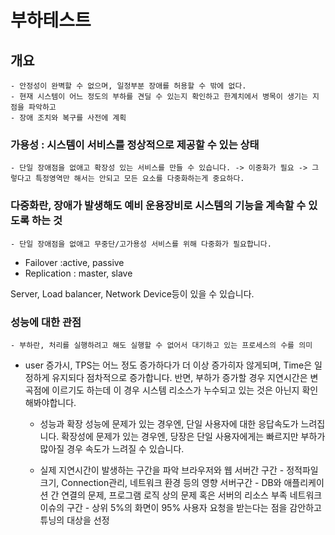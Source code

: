 # 부하테스트

## 개요
	- 안정성이 완벽할 수 없으며, 일정부분 장애를 허용할 수 밖에 없다. 
	- 현재 시스템이 어느 정도의 부하를 견딜 수 있는지 확인하고 한계치에서 병목이 생기는 지점을 파악하고
	- 장애 조치와 복구를 사전에 계획


### 가용성 : 시스템이 서비스를 정상적으로 제공할 수 있는 상태
	- 단일 장애점을 없애고 확장성 있는 서비스를 만들 수 있습니다. -> 이중화가 필요 -> 그렇다고 특정영역만 해서는 안되고 모든 요소를 다중화하는게 중요하다.


### 다중화란, 장애가 발생해도 예비 운용장비로 시스템의 기능을 계속할 수 있도록 하는 것
	- 단일 장애점을 없애고 무중단/고가용성 서비스를 위해 다중화가 필요합니다.
  
  - Failover :active, passive
  - Replication : master, slave
  
Server, Load balancer, Network Device등이 있을 수 있습니다.

### 성능에 대한 관점
	- 부하란, 처리를 실행하려고 해도 실행할 수 없어서 대기하고 있는 프로세스의 수를 의미

  - user 증가시, TPS는 어느 정도 증가하다가 더 이상 증가히자 않게되며, Time은 일정하게 유지되다 점차적으로 증가합니다. 
	  반면, 부하가 증가할 경우 지연시간은 변곡점에 이르기도 하는데 이 경우 시스템 리소스가 누수되고 있는 것은 아닌지 확인해봐야합니다.


	- 성능과 확장
		성능에 문제가 있는 경우엔, 단일 사용자에 대한 응답속도가 느려집니다.
		확장성에 문제가 있는 경우엔, 당장은 단일 사용자에게는 빠르지만 부하가 많아질 경우 속도가 느려질 수 있습니다.

	- 실제 지연시간이 발생하는 구간을 파악
		브라우저와 웹 서버간 구간 - 정적파일크기, Connection관리, 네트워크 환경 등의 영향
		서버구간 - DB와 애플리케이션 간 연결의 문제, 프로그램 로직 상의 문제 혹은 서버의 리소스 부족
		네트워크 이슈의 구간  - 상위 5%의 화면이 95% 사용자 요청을 받는다는 점을 감안하고 튜닝의 대상을 선정 
